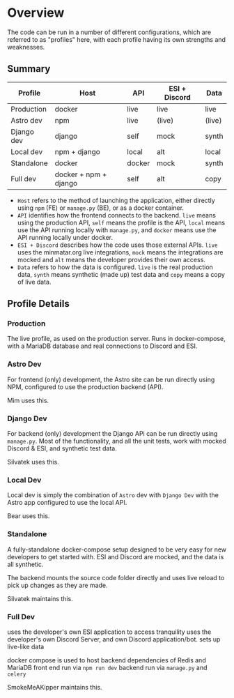 # Overview

The code can be run in a number of different configurations, which are referred to as "profiles" here, with each profile having its own strengths and weaknesses.

## Summary

| Profile | Host | API | ESI + Discord | Data
| ------- | - | - | - | - |
| Production | docker | live  | live | live |
| Astro dev | npm | live  | (live) | (live) |
| Django dev | django | self | mock  | synth |
| Local dev | npm + django | local | alt | local |
| Standalone | docker | docker | mock  | synth | 
| Full dev | docker + npm + django | self | alt | copy

* `Host` refers to the method of launching the application, either directly using `npm` (FE) or `manage.py` (BE), or as a docker container.
* `API` identifies how the frontend connects to the backend. `live` means using the production API, `self` means the profile is the API, `local` means use the API running locally with `manage.py`, and `docker` means use the API running locally under docker.
* `ESI + Discord` describes how the code uses those external APIs. `live` uses the minmatar.org live integrations, `mock` means the integrations are mocked and `alt` means the developer provides their own access.
* `Data` refers to how the data is configured. `live` is the real production data, `synth` means synthetic (made up) test data and `copy` means a copy of live data.

## Profile Details

### Production
The live profile, as used on the production server. Runs in docker-compose, with a MariaDB database and
real connections to Discord and ESI.

### Astro Dev
For frontend (only) development, the Astro site can be run directly using NPM, configured to use the production backend (API). 

Mim uses this.

### Django Dev
For backend (only) development the Django APi can be run directly using `manage.py`. Most of the functionality, and all the unit tests, work with mocked Discord & ESI, and synthetic test data.

Silvatek uses this.

### Local Dev
Local dev is simply the combination of `Astro` dev with `Django Dev` with the Astro app configured to use the local API.

Bear uses this.

### Standalone
A fully-standalone docker-compose setup designed to be very easy for new developers to get started with. ESI and Discord are mocked, and the data is all synthetic.

The backend mounts the source code folder directly and uses live reload to pick up changes as they are made.

Silvatek maintains this.

### Full Dev
uses the developer's own ESI application to access tranquility
uses the developer's own Discord Server, and own Discord application/bot.
sets up live-like data

docker compose is used to host backend dependencies of Redis and MariaDB
front end run via `npm run dev`
backend run via `manage.py` and `celery`

SmokeMeAKipper maintains this.
